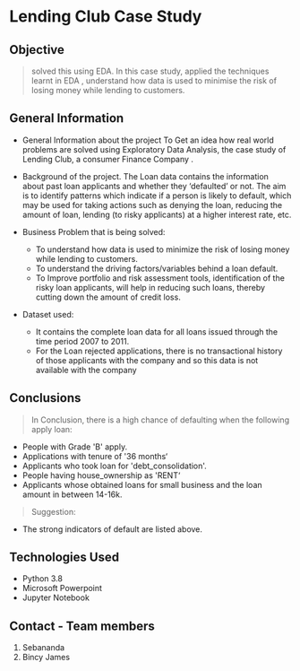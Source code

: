 # Lending Club Case Study
## Objective
> solved this using EDA. In this case study, applied the techniques learnt in EDA , understand how data is used to minimise the risk of losing money while lending to customers.

## General Information
- General Information about the project
  To Get an idea how real world problems are solved using Exploratory Data Analysis, the case study of Lending Club, a consumer Finance Company .
  
- Background of the project.
  The Loan data contains the information about past loan applicants and whether they ‘defaulted’ or not. The aim is to identify patterns which indicate if a person is likely to default, which may be used for taking actions such as denying the loan, reducing the amount of loan, lending (to risky applicants) at a higher interest rate, etc.
  
- Business Problem that is being solved:
  - To understand how data is used to minimize the risk of losing money while lending to customers.
  - To understand the driving factors/variables behind a loan default.
  - To Improve portfolio and risk assessment tools, identification of the risky loan applicants, will help in reducing such loans, thereby cutting down the amount of credit loss.

- Dataset used:
  - It contains the complete loan data for all loans issued through the time period 2007 to 2011. 
  - For the Loan rejected applications, there is no transactional history of those applicants with the company and so this data is not available with the company 

## Conclusions
> In Conclusion, there is a high chance of defaulting  when the following apply loan:
- People with Grade 'B' apply.
- Applications with tenure of '36 months‘ 
- Applicants who took loan for 'debt_consolidation'.
- People having house_ownership as 'RENT‘
- Applicants whose obtained loans for small business and the loan amount in between 14-16k.

> Suggestion:
- The strong indicators of default are listed above.

## Technologies Used
- Python 3.8
- Microsoft Powerpoint
- Jupyter Notebook


## Contact - Team members

1) Sebananda
2) Bincy James




